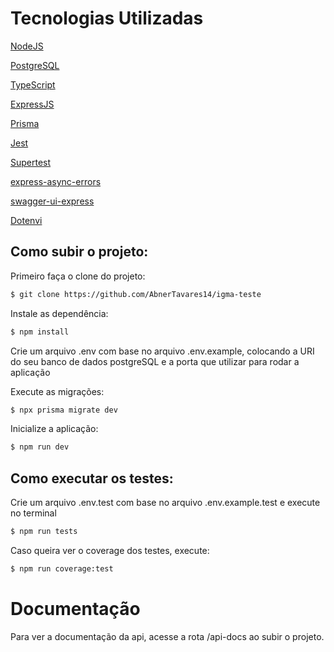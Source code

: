 # Tecnologias Utilizadas
[NodeJS](https://nodejs.org/en/)

[PostgreSQL](https://www.postgresql.org)

[TypeScript](https://www.typescriptlang.org)

[ExpressJS](https://expressjs.com/pt-br/)

[Prisma](https://www.prisma.io)

[Jest](https://jestjs.io/pt-BR/)

[Supertest](https://www.npmjs.com/package/supertest)

[express-async-errors](https://www.npmjs.com/package/express-async-errors)

[swagger-ui-express](https://www.npmjs.com/package/swagger-ui-express)

[Dotenvi](https://www.npmjs.com/package/dotenv)

## Como subir o projeto:

Primeiro faça o clone do projeto:

```bash
$ git clone https://github.com/AbnerTavares14/igma-teste
```

Instale as dependência: 
```bash
$ npm install
```

Crie um arquivo .env com base no arquivo .env.example, colocando a URI do seu banco de dados postgreSQL e a porta que utilizar para rodar a aplicação

Execute as migrações:
```bash
$ npx prisma migrate dev
```

Inicialize a aplicação: 
```bash
$ npm run dev
```

## Como executar os testes:
Crie um arquivo .env.test com base no arquivo .env.example.test e execute no terminal
```bash
$ npm run tests
```
Caso queira ver o coverage dos testes, execute: 
```bash
$ npm run coverage:test
```

# Documentação
Para ver a documentação da api, acesse a rota /api-docs ao subir o projeto.